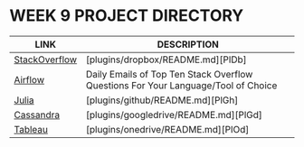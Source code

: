 # WEEK 9 PROJECT DIRECTORY

| LINK | DESCRIPTION |
| ------ | ------ |
| [StackOverflow]() | [plugins/dropbox/README.md][PlDb] |
| [Airflow](https://github.com/Zu1uDe1ta/AirflowProject/blob/master/README.md) | Daily Emails of Top Ten Stack Overflow Questions For Your Language/Tool of Choice |
| [Julia]()| [plugins/github/README.md][PlGh] |
| [Cassandra]() | [plugins/googledrive/README.md][PlGd] |
| [Tableau]()  | [plugins/onedrive/README.md][PlOd] |




















